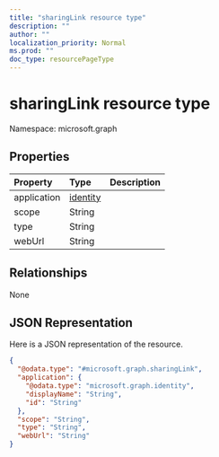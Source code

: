 ```yaml
---
title: "sharingLink resource type"
description: ""
author: ""
localization_priority: Normal
ms.prod: ""
doc_type: resourcePageType
---
```


# sharingLink resource type


Namespace: microsoft.graph



## Properties
|Property|Type|Description|
|:---|:---|:---|
|application|[identity](../resources/identity.md)||
|scope|String||
|type|String||
|webUrl|String||

## Relationships
None

## JSON Representation
Here is a JSON representation of the resource.
<!-- {
  "blockType": "resource",
  "@odata.type": "microsoft.graph.sharingLink"
}
-->
``` json
{
  "@odata.type": "#microsoft.graph.sharingLink",
  "application": {
    "@odata.type": "microsoft.graph.identity",
    "displayName": "String",
    "id": "String"
  },
  "scope": "String",
  "type": "String",
  "webUrl": "String"
}
```

